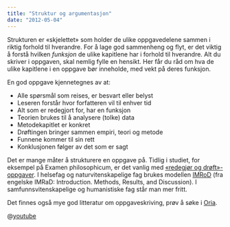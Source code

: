 ```yaml
---
title: "Struktur og argumentasjon"
date: "2012-05-04"
---
```


Strukturen er «skjelettet» som holder de ulike oppgavedelene sammen i riktig forhold til hverandre. For å lage god sammenheng og flyt, er det viktig å forstå hvilken _funksjon_ de ulike kapitlene har i forhold til hverandre. Alt du skriver i oppgaven, skal nemlig fylle en hensikt. Her får du råd om hva de ulike kapitlene i en oppgave bør inneholde, med vekt på deres funksjon.

En god oppgave kjennetegnes av at:

- Alle spørsmål som reises, er besvart eller belyst
- Leseren forstår hvor forfatteren vil til enhver tid
- Alt som er redegjort for, har en funksjon
- Teorien brukes til å analysere (tolke) data
- Metodekapitlet er konkret
- Drøftingen bringer sammen empiri, teori og metode
- Funnene kommer til sin rett
- Konklusjonen følger av det som er sagt

Det er mange måter å strukturere en oppgave på. Tidlig i studiet, for eksempel på Examen philosophicum, er det vanlig med [«redegjør og drøft»-oppgaver](/skriving/struktur/redegjor-og-droft/). I helsefag og naturvitenskapelige fag brukes modellen [IMRoD](?p=1226) (fra engelske IMRaD: Introduction. Methods, Results, and Discussion). I samfunnsvitenskapelige og humanistiske fag står man mer fritt.

Det finnes også mye god litteratur om oppgaveskriving, prøv å søke i [Oria](http://oria.no "Oria").

@[youtube](rnqQo0pyg3E)

